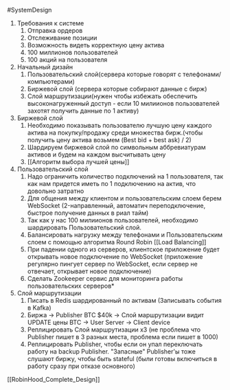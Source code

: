 #SystemDesign 

1. Требования к системе
	1. Отправка ордеров
	2. Отслеживание позиции
	3. Возможность видеть корректную цену актива
	4. 100 миллионов пользователей
	5. 100 акций на пользователя
2. Начальный дизайн
	1. Пользовательский слой(сервера которые говорят с телефонами/компьютерами)
	2. Биржевой слой (сервера которые собирают данные с бирж)
	3. Слой маршрутизации(нужен чтобы избежать обеспечить высоконагруженный доступ - если 10 милиионов пользователей захотят получить данные по 1 активу)
3. Биржевой слой
	1. Необходимо показывать пользователю лучшую цену каждого актива на покупку/продажу среди множества бирж.(чтобы получить цену актива возьмем (Best bid + best ask) / 2)
	2. Шардируем биржевой слой по символьным аббревиатурам активов и будем на каждом высчитывать цену
	3. [[Алгоритм выбора лучшей цены]]
4. Пользовательский слой
	1. Надо ограничить количество подключений на 1 пользователя, так как нам придется иметь по 1 подключению на актив, что довольно затратно
	2. Для общения между клиентом и пользовательским слоем берем WebSocket (2-направленный, автоматич переподключение, быстрое получение данных в риал тайм)
	3. Так как у нас 100 милиионов пользователей, необходимо шардировать Пользовательский слой. 
	4. Балансировать нагрузку между телефонами и Пользовательским слоем с помощью алгоритма Round Robin [[Load Balancing]]
	5. При падении одного из серверов, клиентское приложение будет открывать новое подключение по WebSocket (приложение регулярно пингует сервер по WebSoсket, если сервер не отвечает, открывает новое подключение)
	6. Сделать Zookeeper сервис для мониторинга работы пользовательских серверов*
5. Слой маршрутизации
	1. Писать в Redis шардированный по активам (Записывать события в Kafka)
	2. Биржа -> Publisher BTC $40k -> Слой маршрутизации видит UPDATE цены BTC -> User Server -> Client device
	3. Реплицировать Слой маршрутизации х3 (не проблема что Publisher пишет в 3 разных места, проблема если пишет в 1000)
	4. Реплицировать Publisher, чтобы если он упал переключать работу на backup Publisher. "Запасные" Publisher'ы тоже слушают биржу, чтобы быть stateful (были готовы включиться в работу сразу при отказе основного)


[[RobinHood_Complete_Design]]